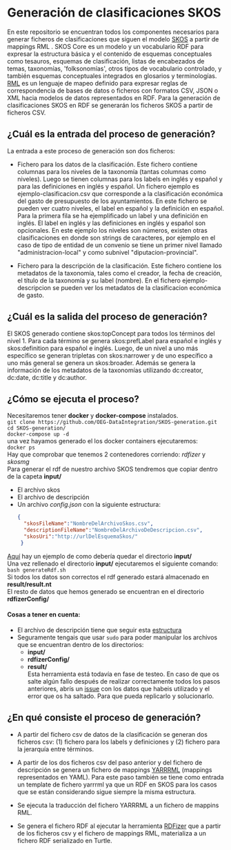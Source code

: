 # Generación de clasificaciones SKOS
En este repositorio se encuentran todos los componentes necesarios para generar ficheros de clasificaciones que siguen el modelo [SKOS](https://www.w3.org/TR/swbp-skos-core-spec/) a partir de mappings RML . SKOS Core es un modelo y un vocabulario RDF para expresar la estructura básica y el contenido de esquemas conceptuales como tesauros, esquemas de clasificación, listas de encabezados de temas, taxonomías, 'folksonomías', otros tipos de vocabulario controlado, y también esquemas conceptuales integrados en glosarios y terminologías. [RML](https://rml.io/) es un lenguaje de mapeo definido para expresar reglas de correspondencia de bases de datos o ficheros con formatos CSV, JSON o XML hacia  modelos de datos representados en RDF. Para la generación de clasificaciones SKOS en RDF se generarán los ficheros SKOS a partir de ficheros CSV.

## ¿Cuál es la entrada del proceso de generación?
La entrada a este proceso de generación son dos ficheros:
* Fichero para los datos de la clasificación. Este fichero contiene columnas para los niveles de la taxonomía (tantas columnas como niveles). Luego se tienen columnas para los labels en inglés y español y para las definiciones en inglés y español. 
Un fichero ejemplo es ejemplo-clasificacion.csv que corresponde a la clasificación económica del gasto de presupuesto de los ayuntamientos. En este fichero se pueden ver cuatro niveles, el label en español y la definición en español. Para la primera fila se ha ejemplificado un label y una definición en inglés. El label en inglés y las definiciones en inglés y español son opcionales. En este ejemplo los niveles son números, existen otras clasificaciones en donde son strings de caracteres, por ejemplo en el caso de tipo de entidad de un convenio se tiene un primer nivel llamado "administracion-local" y como subnivel "diputacion-provincial". 

* Fichero para la descripción de la clasificación. Este fichero contiene los metadatos de la taxonomía, tales como el creador, la fecha de creación, el título de la taxonomía y su label (nombre). En el fichero ejemplo-descripcion se pueden ver los metadatos de la clasificacion económica de gasto.

## ¿Cuál es la salida del proceso de generación?
El SKOS generado contiene skos:topConcept para todos los términos del nivel 1. Para cada término se genera skos:prefLabel para español e inglés y skos:definition para español e inglés. Luego, de un nivel a uno más específico se generan tripletas con skos:narrower y de uno específico a uno más general se genera un skos:broader. Además se genera la información de los metadatos de la taxonomías utilizando dc:creator, dc:date, dc:title y dc:author.

## ¿Cómo se ejecuta el proceso?
Necesitaremos tener **docker** y **docker-compose** instalados.  
`git clone https://github.com/OEG-DataIntegration/SKOS-generation.git`    
`cd SKOS-generation/`  
`docker-compose up -d`  
una vez hayamos generado el los docker containers ejecutaremos:  
`docker ps`  
Hay que comprobar que tenemos 2 contenedores corriendo: *rdfizer* y *skosmg*    
Para generar el rdf de nuestro archivo SKOS tendremos que copiar dentro de la capeta **input/**    
- El archivo skos  
- El archivo de descripción  
- Un archivo *config.json* con la siguiente estructura:  
  ```JSON
  {
    "skosFileName":"NombreDelArchivoSkos.csv",
    "descriptionFileName":"NombreDelArchivoDeDescripcion.csv",
    "skosUri":"http://urlDelEsquemaSkos/"
   }
  ```
[Aquí](https://github.com/OEG-DataIntegration/SKOS-generation/tree/master/test) hay un ejemplo de como debería quedar el directorio **input/**  
Una vez rellenado el directorio **input/** ejecutaremos el siguiente comando:  
`bash generateRdf.sh`  
Si todos los datos son correctos el rdf generado estará almacenado en **result/result.nt**   
El resto de datos que hemos generado se encuentran en el directorio **rdfizerConfig/**  
#### Cosas a tener en cuenta:
- El archivo de descripción tiene que seguir esta [estructura](https://github.com/OEG-DataIntegration/SKOS-generation/blob/master/test/clasificacion-economica-gasto-descripcion.csv)  
- Seguramente tengais que usar `sudo` para poder manipular los archivos que se encuentran dentro de los directorios:  
  - **input/**
  - **rdfizerConfig/**
  - **result/**  
Esta herramienta está todavía en fase de testeo. En caso de que os salte algún fallo después de realizar correctamente todos los pasos anteriores, abrís un [issue](https://github.com/OEG-DataIntegration/SKOS-generation/issues) con los datos que habeis utilizado y el error que os ha saltado. Para que pueda replicarlo y solucionarlo.  
## ¿En qué consiste el proceso de generación?
* A partir del fichero csv de datos de la clasificación se generan dos ficheros csv: (1) fichero para los labels y definiciones y (2) fichero para la jerarquía entre términos.

* A partir de los dos ficheros csv del paso anterior y del fichero de descripción se genera un fichero de mappings [YARRRML](https://rml.io/yarrrml/) (mappings representados en YAML). Para este paso también se tiene como entrada un template de fichero yarrrml ya que un RDF en SKOS para los casos que se están considerando sigue siempre la misma estructura. 

* Se ejecuta la traducción del fichero YARRRML a un fichero de mappins RML.

* Se genera el fichero RDF al ejecutar la herramienta [RDFizer](https://github.com/SDM-TIB/SDM-RDFizer) que a partir de los ficheros csv y el fichero de mappings RML, materializa a un fichero RDF serializado en Turtle.



